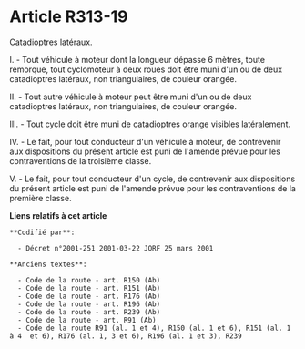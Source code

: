 # Article R313-19

Catadioptres latéraux.

I. - Tout véhicule à moteur dont la longueur dépasse 6 mètres, toute remorque, tout cyclomoteur à deux roues doit être muni
d'un ou de deux catadioptres latéraux, non triangulaires, de couleur orangée.

II. - Tout autre véhicule à moteur peut être muni d'un ou de deux catadioptres latéraux, non triangulaires, de couleur
orangée.

III. - Tout cycle doit être muni de catadioptres orange visibles latéralement.

IV. - Le fait, pour tout conducteur d'un véhicule à moteur, de contrevenir aux dispositions du présent article est puni de
l'amende prévue pour les contraventions de la troisième classe.

V. - Le fait, pour tout conducteur d'un cycle, de contrevenir aux dispositions du présent article est puni de l'amende prévue
pour les contraventions de la première classe.

**Liens relatifs à cet article**

	**Codifié par**:

	  - Décret n°2001-251 2001-03-22 JORF 25 mars 2001

	**Anciens textes**:

	  - Code de la route - art. R150 (Ab)
	  - Code de la route - art. R151 (Ab)
	  - Code de la route - art. R176 (Ab)
	  - Code de la route - art. R196 (Ab)
	  - Code de la route - art. R239 (Ab)
	  - Code de la route - art. R91 (Ab)
	  - Code de la route R91 (al. 1 et 4), R150 (al. 1 et 6), R151 (al. 1 à 4  et 6), R176 (al. 1, 3 et 6), R196 (al. 1 et 3), R239
